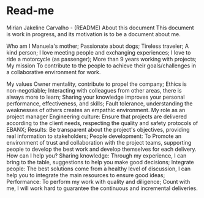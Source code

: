 # Read-me

Mirian Jakeline Carvalho - (README)
About this document
This document is work in progress, and its motivation is to be a document about me.

Who am I
Manuela's mother;
Passionate about dogs;
Tireless traveler;
A kind person;
I love meeting people and exchanging experiences;
I love to ride a motorcycle (as passenger);
More than 9 years working with projects;
My mission
To contribute to the people to achieve their goals/challenges in a collaborative environment for work.

My values
Owner mentality, contribute to propel the company;
Ethics is non-negotiable;
Interacting with colleagues from other areas, there is always more to learn;
Sharing your knowledge improves your personal performance, effectiveness, and skills;
Fault tolerance, understanding the weaknesses of others creates an empathic environment.
My role as an project manager
Engineering culture: Ensure that projects are delivered according to the client needs, respecting the quality and safety protocols of EBANX;
Results: Be transparent about the project's objectives, providing real information to stakeholders;
People development: To Promote an environment of trust and collaboration with the project teams, supporting people to develop the best work and develop themselves for each delivery.
How can I help you?
Sharing knowledge: Through my experience, I can bring to the table, suggestions to help you make good decisions;
Integrate people: The best solutions come from a healthy level of discussion, I can help you to integrate the main resources to ensure good ideas;
Performance: To perform my work with quality and diligence;
Count with me, I will work hard to guarantee the continuous and incremental deliveries.

